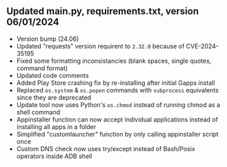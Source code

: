 ## Updated main.py, requirements.txt, version 06/01/2024
- Version bump (24.06)
- Updated "requests" version requirent to `2.32.0` because of CVE-2024-35195
- Fixed some formatting inconsistancies (blank spaces, single quotes, command format)
- Updated code comments
- Added Play Store crashing fix by re-installing after initial Gapps install
- Replaced `os.system` & `os.popen` commands with `subprocess` equivalents since they are deprecated
- Update tool now uses Python's `os.chmod` instead of running chmod as a shell command
- Appinstaller function can now accept individual applications instead of installing all apps in a folder
- Simplified "customlauncher" function by only calling appinstaller script once
- Custom DNS check now uses try/except instead of Bash/Posix operators inside ADB shell
